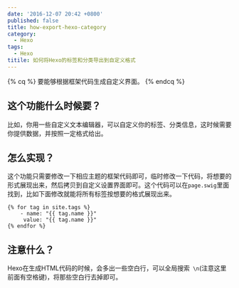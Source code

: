 ```yaml
---
date: '2016-12-07 20:42 +0800'
published: false
title: how-export-hexo-category
category:
  - Hexo
tags:
  - Hexo
titile: 如何将Hexo的标签和分类导出到自定义格式
---
```

{% cq %} 要能够根据框架代码生成自定义界面。 {% endcq %}

## 这个功能什么时候要？

比如，你用一些自定义文本编辑器，可以自定义你的标签、分类信息，这时候需要你提供数据，并按照一定格式给出。

## 怎么实现？

这个功能只需要修改一下相应主题的框架代码即可，临时修改一下代码，将想要的形式展现出来，然后拷贝到自定义设置界面即可。这个代码可以在`page.swig`里面找到，比如下面修改就能将所有标签按想要的格式展现出来。

```nodejs
{% for tag in site.tags %}
    - name: "{{ tag.name }}"
     value: "{{ tag.name }}"
{% endfor %}
```

## 注意什么？

Hexo在生成HTML代码的时候，会多出一些空白行，可以全局搜索` \n`(注意这里前面有空格键)，将那些空白行去掉即可。